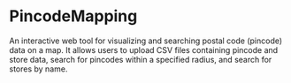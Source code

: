 # PincodeMapping
An interactive web tool for visualizing and searching postal code (pincode) data on a map. It allows users to upload CSV files containing pincode and store data, search for pincodes within a specified radius, and search for stores by name.

